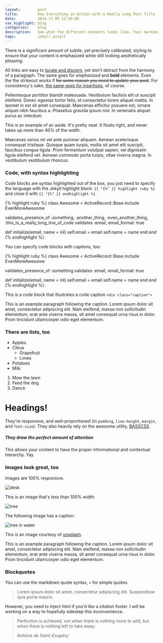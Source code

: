 ```yaml
---
layout:        post
title:         See Everything in Action with a Really Long Post Title
date:          2014-11-09 12:36:06
nav_highlight: blog
categories:    blog
description:   See what the different elements looks like. Your markdown has never looked better. I promise.
tags:          jekyll pixyll
---
```


There is a significant amount of subtle, yet precisely calibrated, styling to ensure
that your content is emphasized while still looking aesthetically pleasing.

All links are easy to [locate and discern](#), yet don't detract from the harmony
of a paragraph. The same goes for _emphasized_ and __bold__ elements. Even the the strikeout
works if <del>for some reason you need to update your post</del>. For consistency's sake,
<ins>the same goes for insertions</ins>, of course.

Pellentesque porttitor blandit malesuada. Vestibulum facilisis elit ut suscipit eleifend. Donec egestas tortor
felis, id consectetur lorem aliquet mattis. In laoreet in est sit amet consequat. Maecenas efficitur posuere
est, ornare aliquet nibh faucibus a. Phasellus gravida ipsum nisl. In venenatis aliquet purus ac interdum.

<aside>
  This is an example of an aside. It's pretty neat. It floats right, and never takes up more than
  40% of the width.
</aside>

Maecenas varius mi vel ante pulvinar aliquam. Aenean scelerisque consequat tristique. Quisque quam turpis,
mollis sit amet elit suscipit, faucibus congue ligula. Proin fermentum volutpat sapien, vel dignissim ligula
eleifend vel. Aenean commodo porta turpis, vitae viverra magna. In vestibulum vestibulum rhoncus.

### Code, with syntax highlighting

Code blocks are syntax highlighted out of the box, you just need to specify the language with
the Jekyll highlight block: `{{ "{%" }} highlight ruby %}` and close it with
`{{ "{%" }} endhighlight %}`.

{% highlight ruby %}
class Awesome < ActiveRecord::Base
  include EvenMoreAwesome

  validates_presence_of :something, :another_thing, :even_another_thing, :this_is_a_really_long_line_of_code
  validates :email, email_format: true

  def initialize(email, name = nil)
    self.email = email
    self.name = name
  end
end
{% endhighlight %}

You can specify code blocks with captions, too:

{% highlight ruby %}
class Awesome < ActiveRecord::Base
  include EvenMoreAwesome

  validates_presence_of :something
  validates :email, email_format: true

  def initialize(email, name = nil)
    self.email = email
    self.name = name
  end
end
{% endhighlight %}
<div class="caption">
  This is a code block that illustrates a code caption <code>&lt;div class="caption"&gt;</code>
</div>

This is an example paragraph following the caption. Lorem ipsum dolor sit amet, consectetur adipiscing elit. Nam eleifend, massa non sollicitudin elementum, erat ante viverra massa, sit amet consequat urna risus in dolor. Proin tincidunt ullamcorper odio eget elementum.

### There are lists, too

  * Apples
  * Citrus
    * Grapefruit
    * Limes
  * Potatoes
  * Milk

  1. Mow the lawn
  2. Feed the dog
  3. Dance

# Headings!

They're responsive, and well-proportioned (in `padding`, `line-height`, `margin`, and `font-size`).
They also heavily rely on the awesome utility, [BASSCSS](http://www.basscss.com/).

##### They draw the perfect amount of attention

This allows your content to have the proper informational and contextual hierarchy. Yay.

### Images look great, too

Images are 100% responsive.

![desk](https://cloud.githubusercontent.com/assets/1424573/3378137/abac6d7c-fbe6-11e3-8e09-55745b6a8176.png)

This is an image that's less than 100% width:

![tree](https://cloud.githubusercontent.com/assets/1424573/5351205/97978a2c-7f0f-11e4-936f-8e227e778a56.png)

The following image has a caption:

![tree in water](https://unsplash.imgix.net/reserve/z7R1rjT6RhmZdqWbM5hg_R0001139.jpg?q=75&fm=jpg&s=26fc77c65835d1d8e2bcffb8b91a1b93)

<div class="caption">
  This is an image courtesy of <a href="http://unsplash.com">unsplash</a>.
</div>

This is an example paragraph following the caption. Lorem ipsum dolor sit amet, consectetur adipiscing elit. Nam eleifend, massa non sollicitudin elementum, erat ante viverra massa, sit amet consequat urna risus in dolor. Proin tincidunt ullamcorper odio eget elementum.

### Blockquotes

You can use the markdown quote syntax, `>` for simple quotes.

> Lorem ipsum dolor sit amet, consectetur adipiscing elit. Suspendisse quis porta mauris.

However, you need to inject html if you'd like a citation footer. I will be working on a way to
hopefully sidestep this inconvenience.

<blockquote>
  <p>
    Perfection is achieved, not when there is nothing more to add, but when there is nothing left to take away.
  </p>
  <footer><cite title="Antoine de Saint-Exupéry">Antoine de Saint-Exupéry</cite></footer>
</blockquote>
